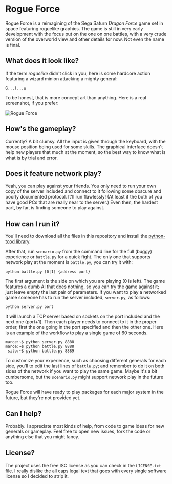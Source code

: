 Rogue Force
===========
Rogue Force is a reimagining of the Sega Saturn *Dragon Force* game set in space featuring roguelike graphics. The game is still in very early development with the focus put on the one on one battles, with a very crude version of the overworld view and other details for now. Not even the name is final.

What does it look like?
-----------------------
If the term *roguelike* didn't click in you, here is some hardcore action featuring a wizard minion attacking a mighty general:

    G...(...w

To be honest, that is more concept art than anything. Here is a real screenshot, if you prefer:

![Rogue Force](http://i.imgur.com/E9kDO.png)

How's the gameplay?
-------------------------
Currently? A bit clumsy. All the input is given through the keyboard, with the mouse position being used for some skills. The graphical interface doesn't help new players that much at the moment, so the best way to know what is what is by trial and error.

Does it feature network play?
-----------------------------
Yeah, you can play against your friends. You only need to run your own copy of the server included and connect to it following some obscure and poorly documented protocol. It'll run flawlessly! (At least if the both of you have good PCs that are really near to the server.) Even then, the hardest part, by far, is finding someone to play against.

How can I run it?
-----------------
You'll need to download all the files in this repository and install the [python-tcod library](https://github.com/libtcod/python-tcod).

After that, run `scenario.py` from the command line for the full (buggy) experience or `battle.py` for a quick fight. The only one that supports network play at the moment is `battle.py`, you can try it with:

    python battle.py [0|1] {address port}

The first argument is the side on which you are playing (0 is left). The game features a dumb AI that does nothing, so you can try the game against it; just leave empty the last pair of parameters. If you want to play a networked game someone has to run the server included, `server.py`, as follows:

    python server.py port

It will launch a TCP server based on sockets on the port included and the next one (port+1). Then each player needs to connect to it in the proper order, first the one going in the port specified and then the other one. Here is an example of the workflow to play a single game of 60 seconds.

    marce:~$ python server.py 8888
    marce:~$ python battle.py 8888
     sito:~$ python battle.py 8889

To customize your experience, such as choosing different generals for each side, you'll to edit the last lines of `battle.py`; and remember to do it on both sides of the network if you want to play the same game. Maybe it's a bit cumbersome, but the `scenario.py` might support network play in the future too.

Rogue Force will have ready to play packages for each major system in the future, but they're not provided yet.

Can I help?
-----------
Probably. I appreciate most kinds of help, from code to game ideas for new generals or gameplay. Feel free to open new issues, fork the code or anything else that you might fancy.

License?
--------
The project uses the free ISC license as you can check in the `LICENSE.txt` file. I really dislike the all caps legal text that goes with every single software license so I decided to strip it.
